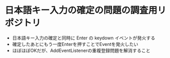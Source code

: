 # 日本語キー入力の確定の問題の調査用リポジトリ

* 日本語キー入力の確定と同時に Enter の keydown イベントが発火する
* 確定したあとにもう一度Enterを押すことでEventを発火したい
* ほぼほぼOKだが、AddEventListenerの重複登録問題を解消すること
